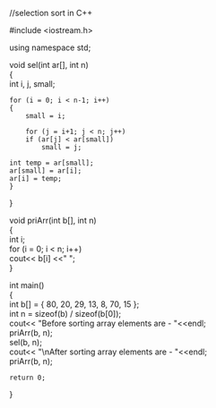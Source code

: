 //selection sort in C++

#include <iostream.h>  
  
using namespace std;  
  
void sel(int ar[], int n)  
{  
    int i, j, small;  
      
    for (i = 0; i < n-1; i++)      
    {  
        small = i; 
          
        for (j = i+1; j < n; j++)  
        if (ar[j] < ar[small])  
            small = j;  

    int temp = ar[small];  
    ar[small] = ar[i];  
    ar[i] = temp;  
    }  
}  
  
void priArr(int b[], int n)  
{  
    int i;  
    for (i = 0; i < n; i++)  
        cout<< b[i] <<" ";  
}  
  
int main()  
{  
    int b[] = { 80, 20, 29, 13, 8, 70, 15 };  
    int n = sizeof(b) / sizeof(b[0]);  
    cout<< "Before sorting array elements are - "<<endl;  
    priArr(b, n);  
    sel(b, n);  
    cout<< "\nAfter sorting array elements are - "<<endl;    
    priArr(b, n);  
  
    return 0;  
}    


